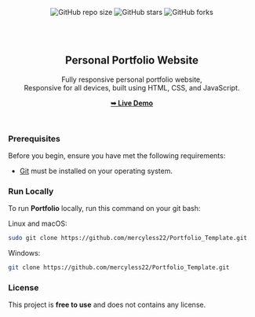 <div align="center">
  
  ![GitHub repo size](https://img.shields.io/github/repo-size/mercyless22/Portfolio_Template)
  ![GitHub stars](https://img.shields.io/github/stars/mercyless22/Portfolio_Template?style=social)
  ![GitHub forks](https://img.shields.io/github/forks/mercyless22/Portfolio_Template?style=social)

  <br />
  <br />

  <h2 align="center">Personal Portfolio Website</h2>

  Fully responsive personal portfolio website, <br />Responsive for all devices, built using HTML, CSS, and JavaScript.

  <a href="https://mercyless22.github.io/Portfolio_Template/"><strong>➥ Live Demo</strong></a>

</div>

<br />


### Prerequisites

Before you begin, ensure you have met the following requirements:

* [Git](https://git-scm.com/downloads "Download Git") must be installed on your operating system.

### Run Locally

To run **Portfolio** locally, run this command on your git bash:

Linux and macOS:

```bash
sudo git clone https://github.com/mercyless22/Portfolio_Template.git
```

Windows:

```bash
git clone https://github.com/mercyless22/Portfolio_Template.git
```



### License

This project is **free to use** and does not contains any license.
